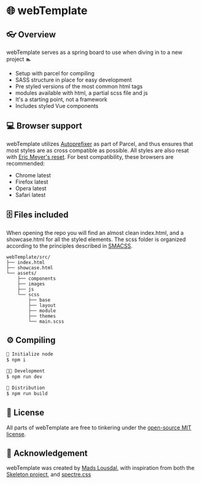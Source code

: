 # 🌐 webTemplate
## 👓 Overview

webTemplate serves as a spring board to use when diving in to a new project 🏊
- Setup with parcel for compiling 
- SASS structure in place for easy development
- Pre styled versions of the most common html tags
- modules available with html, a partial scss file and js
- It's a starting point, not a framework
- Includes styled Vue components

## 💻 Browser support

webTemplate utilizes [Autoprefixer](https://github.com/postcss/autoprefixer) as part of Parcel, and thus ensures that most styles are as cross compatible as possible. All styles are also resat with [Eric Meyer's reset](https://meyerweb.com/eric/tools/css/reset/). For best compatibility, these browsers are recommended:

- Chrome latest
- Firefox latest
- Opera latest
- Safari latest

## 🗄️ Files included

When opening the repo you will find an almost clean index.html, and a showcase.html for all the styled elements. The scss folder is organized according to the principles described in [SMACSS](http://smacss.com/).
```
webTemplate/src/
├── index.html
├── showcase.html
└── assets/
    ├── components
    ├── images
    ├── js
    └── scss
        ├── base
        ├── layout
        ├── module
        ├── themes
        └── main.scss
```

## ⚙️ Compiling

```bash
🚀 Initialize node 
$ npm i

👨‍💻 Development
$ npm run dev

📯 Distribution
$ npm run build 
```

## 🎫 License

All parts of webTemplate are free to tinkering under the [open-source MIT license](https://github.com/MLousdal/webTemplate/blob/main/LICENSE).

## 🙏 Acknowledgement

webTemplate was created by [Mads Lousdal](https://github.com/MLousdal), with inspiration from both the [Skeleton project](https://github.com/dhg/Skeleton), and [spectre.css](https://github.com/picturepan2/spectre)
